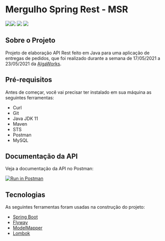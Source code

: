 # Mergulho Spring Rest - MSR

![](https://img.shields.io/github/languages/count/johny83br/msr?color=%2304D361)[![](https://img.shields.io/github/last-commit/johny83br/msr)](https://github.com/johny83br/msr/commits/master) ![](https://img.shields.io/github/repo-size/johny83br/msr) ![](https://img.shields.io/badge/license-MIT-brightgreen) 

## Sobre o Projeto

Projeto de elaboração API Rest feito em Java para uma aplicação de entregas de pedidos, que foi realizado durante a semana de 17/05/2021 a 23/05/2021 da <a href="https://www.algaworks.com/">AlgaWorks</a>.

## Pré-requisitos

Antes de começar, você vai precisar ter instalado em sua máquina as seguintes ferramentas:

- Curl
- Git
- Java JDK 11
- Maven
- STS
- Postman
- MySQL

## Documentação da API

Veja a documentação da API no Postman:

[![Run in Postman](https://run.pstmn.io/button.svg)](https://app.getpostman.com/run-collection/ca686c58fcdf96d4c517)

## Tecnologias

As seguintes ferramentas foram usadas na construção do projeto:

- [Spring Boot](https://spring.io/projects/spring-boot)
- [Flyway](https://flywaydb.org/)
- [ModelMapper](http://modelmapper.org/)
- [Lombok](https://projectlombok.org/)
